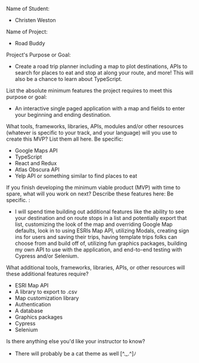 Name of Student: 
* Christen Weston

Name of Project:
* Road Buddy

Project's Purpose or Goal: 
* Create a road trip planner including a map to plot destinations, APIs to search for places to eat and stop at along your route, and more! This will also be a chance to learn about TypeScript.

List the absolute minimum features the project requires to meet this purpose or goal: 
* An interactive single paged application with a map and fields to enter your beginning and ending destination. 

What tools, frameworks, libraries, APIs, modules and/or other resources (whatever is specific to your track, and your language) will you use to create this MVP? List them all here. Be specific: 
* Google Maps API
* TypeScript
* React and Redux
* Atlas Obscura API
* Yelp API or something similar to find places to eat

If you finish developing the minimum viable product (MVP) with time to spare, what will you work on next? Describe these features here: Be specific. : 
* I will spend time building out additional features like the ability to see your destination and on route stops in a list and potentially export that list, customizing the look of the map and overriding Google Map defaults, look in to using ESRIs Map API, utilizing Modals, creating sign ins for users and saving their trips, having template trips folks can choose from and build off of, utilizing fun graphics packages, building my own API to use with the application, and end-to-end testing with Cypress and/or Selenium.

What additional tools, frameworks, libraries, APIs, or other resources will these additional features require?
* ESRI Map API
* A library to export to .csv
* Map customization library
* Authentication
* A database
* Graphics packages
* Cypress
* Selenium

Is there anything else you'd like your instructor to know?
* There will probably be a cat theme as well [^._.^]ﾉ